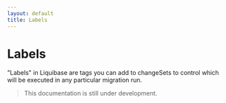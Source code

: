 ```yaml
---
layout: default
title: Labels
---
```


# Labels #

"Labels" in Liquibase are tags you can add to changeSets to control which will be executed in any particular migration run.

>This documentation is still under development.

